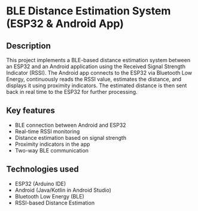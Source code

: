 # BLE Distance Estimation System (ESP32 & Android App)
## Description
This project implements a BLE-based distance estimation system between an ESP32 and an Android application using the Received Signal Strength Indicator (RSSI). 
The Android app connects to the ESP32 via Bluetooth Low Energy, continuously reads the RSSI value, estimates the distance, and displays it using proximity indicators.
The estimated distance is then sent back in real time to the ESP32 for further processing.

## Key features
- BLE connection between Android and ESP32
- Real-time RSSI monitoring
- Distance estimation based on signal strength
- Proximity indicators in the app 
- Two-way BLE communication

## Technologies used
- ESP32 (Arduino IDE)
- Android (Java/Kotlin in Android Studio)
- Bluetooth Low Energy (BLE)
- RSSI-based Distance Estimation
